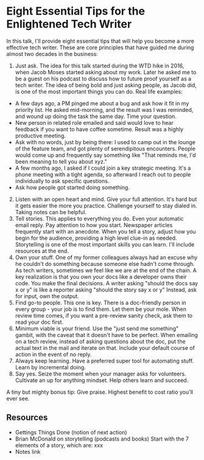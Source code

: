 # Eight Essential Tips for the Enlightened Tech Writer

In this talk, I'll provide eight essential tips that will help you become a more effective tech writer. These are core principles that have guided me during almost two decades in the business:

1. Just ask. The idea for this talk started during the WTD hike in 2016, when Jacob Moses started asking about my work. Later he asked me to be a guest on his podcast to discuss how to future proof yourself as a tech writer.  The idea of being bold and just asking people, as Jacob did, is one of the most important things you can do. Real life examples:

* A few days ago, a PM pinged me about a bug and ask how it fit in my priority list.  He asked mid-morning, and the result was I was reminded, and wound up doing the task the same day.  Time your question.
* New person in related role emailed and said would love to hear feedback if you want to have coffee sometime.  Result was a highly productive meeting.
* Ask with no words, just by being there: I used to camp out in the lounge of the feature team, and got plenty of serendipitous encounters.  People would come up and frequently say something like "That reminds me, I'd been meaning to tell you about xyz."
* A few months ago, I asked if I could join a key strategic meeting.  It's a phone meeting with a tight agenda, so afterward I reach out to people individually to ask specific questions.
* Ask how people got started doing something.

2. Listen with an open heart and mind. Give your full attention. It's hard but it gets easier the more you practice.  Challenge yourself to stay dialed in.  Taking notes can be helpful.
3. Tell stories.  This applies to everything you do.  Even your automatic email reply.  Pay attention to how you start. Newspaper articles frequently start with an anecdote. When you tell a story, adjust how you begin for the audience, providing a high level clue-in as needed.  Storytelling is one of the most important skills you can learn. I'll include resources at the end.
4. Own your stuff. One of my former colleagues always had an excuse why he couldn't do something because someone else hadn't come through. As tech writers, sometimes we feel like we are at the end of the chain. A key realization is that you own your docs like a developer owns their code. You make the final decisions.  A writer asking "should the docs say x or y" is like a reporter asking "should the story say x or y" Instead, ask for input, own the output.
5. Find go-to people. This one is key.  There is a doc-friendly person in every group - your job is to find them.  Let them be your mole.  When review time comes, if you want a pre-review sanity check, ask them to read your doc first.
6. Minimum viable is your friend.  Use the "just send me something" gambit, with the caveat that it doesn't have to be perfect. When emailing on a tech review, instead of asking questions about the doc, put the actual text in the mail and iterate on that.   Include your default course of action in the event of no reply. 
7. Always keep learning. Have a preferred super tool for automating stuff.  Learn by incremental doing.
8. Say yes. Seize the moment when your manager asks for volunteers.  Cultivate an up for anything mindset.  Help others learn and succeed.

A tiny but mighty bonus tip: Give praise.  Highest benefit to cost ratio you'll ever see.

## Resources

* Gettings Things Done (notion of next action)
* Brian McDonald on storytelling (podcasts and books)  Start with the 7 elements of a story, which are: xxx
* Notes link

